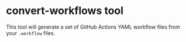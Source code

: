 # convert-workflows tool

This tool will generate a set of GitHub Actions YAML workflow files from your `.workflow` files.

